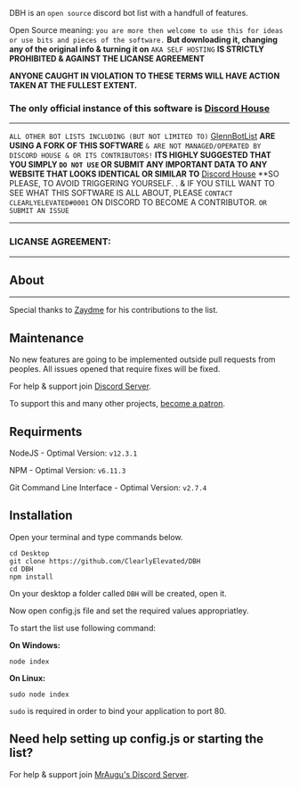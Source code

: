 DBH is an `open source` discord bot list with a handfull of features. 

Open Source meaning: `you are more then welcome to use this for ideas or use bits and pieces of the software.` **But downloading it, changing any of the original info & turning it on** `AKA SELF HOSTING` **IS STRICTLY PROHIBITED & AGAINST THE LICANSE AGREEMENT**

**__ANYONE CAUGHT IN VIOLATION TO THESE TERMS WILL HAVE ACTION TAKEN AT THE FULLEST EXTENT.__**

### The only official instance of this software is [Discord House](https://www.discordjs.services)

---

`ALL OTHER BOT LISTS INCLUDING (BUT NOT LIMITED TO)` [GlennBotList](https://glennbotlist.xyz/) **__ARE USING A FORK OF THIS SOFTWARE__** `& ARE NOT MANAGED/OPERATED BY DISCORD HOUSE & OR ITS CONTRIBUTORS!` **__ITS HIGHLY SUGGESTED THAT YOU SIMPLY `DO NOT USE` OR SUBMIT ANY IMPORTANT DATA TO ANY WEBSITE THAT LOOKS IDENTICAL OR SIMILAR TO__** [Discord House](https://www.discordjs.service) **SO PLEASE, TO AVOID TRIGGERING YOURSELF. . & IF YOU STILL WANT TO SEE WHAT THIS SOFTWARE IS ALL ABOUT, PLEASE `CONTACT CLEARLYELEVATED#0001` ON DISCORD TO BECOME A CONTRIBUTOR. `OR SUBMIT AN ISSUE`

---

### LICANSE AGREEMENT: 

---

## About
---
Special thanks to [Zaydme](https://github.com/Zaydme) for his contributions to the list.

## Maintenance
No new features are going to be implemented outside pull requests from peoples. All issues opened that require fixes will be fixed.

For help & support join [Discord Server](https://discord.plus/discordhouse).

To support this and many other projects, [become a patron](https://www.patreon.com/clearlyelevated).

## Requirments
NodeJS - Optimal Version: `v12.3.1`

NPM - Optimal Version: `v6.11.3`

Git Command Line Interface - Optimal Version: `v2.7.4`

## Installation
Open your terminal and type commands below.
```
cd Desktop
git clone https://github.com/ClearlyElevated/DBH
cd DBH
npm install
```
On your desktop a folder called `DBH` will be created, open it.

Now open config.js file and set the required values appropriatley.

To start the list use following command:

**On Windows:**
```
node index
```
**On Linux:**
```
sudo node index
```
`sudo` is required in order to bind your application to port 80.

## Need help setting up config.js or starting the list?
For help & support join [MrAugu's Discord Server](https://discord.gg/rk7cVyk).
